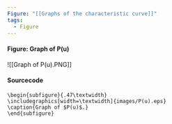 ```yaml
---
Figure: "[[Graphs of the characteristic curve]]"
tags:
  - Figure
---
```

#### Figure: Graph of P(u)

![[Graph of P(u).PNG]]

#### Sourcecode

```
\begin{subfigure}{.47\textwidth}
\includegraphics[width=\textwidth]{images/P(u).eps}
\caption{Graph of $P(u)$.}
\end{subfigure}
```